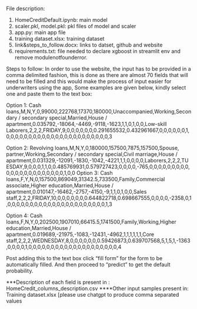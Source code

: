 File description:
1. HomeCreditDefault.ipynb: main model
2. scaler.pkl, model.pkl: pkl files of model and scaler
3. app.py: main app file
4. training dataset.xlsx: training dataset
5. link&steps_to_follow.docx: links to datset, github and website
6. requirements.txt: file needed to declare xgboost in streamlit env and remove modulenotfounderror.


Steps to follow:
In order to use the website, the input has to be provided in a comma delimited fashion, this is done as there are almost 70 fields that will need to be filled and this would make the process of input easier for underwriters using the app, Some examples are given below, kindly select one and paste them to the text box:

Option 1:
Cash loans,M,N,Y,0,99000,222768,17370,180000,Unaccompanied,Working,Secondary / secondary special,Married,House / apartment,0.035792,-18064,-4469,-9118,-1623,1,1,0,1,0,0,Low-skill Laborers,2,2,2,FRIDAY,9,0,0,0,0,0,0,0.291655532,0.432961667,0,0,0,0,0,0,1,0,0,0,0,0,0,0,0,0,0,0,0,0,0,0,0,0,0,0,0,0,0,0,3

Option 2:
Revolving loans,M,N,Y,0,180000,157500,7875,157500,Spouse, partner,Working,Secondary / secondary special,Civil marriage,House / apartment,0.031329,-12091,-1830,-1042,-4221,1,1,0,0,0,0,Laborers,2,2,2,TUESDAY,9,0,0,0,1,1,0,0.485769931,0.579727423,0,0,0,0,-765,0,0,0,0,0,0,0,0,0,0,0,0,0,0,0,0,0,0,0,0,0,0,1,0,0
Option 3:
Cash loans,F,Y,N,0,157500,869049,31342.5,733500,Family,Commercial associate,Higher education,Married,House / apartment,0.010147,-16462,-2757,-4150,-9,1,1,0,1,0,0,Sales staff,2,2,2,FRIDAY,10,0,0,0,0,0,0,0.644822718,0.698667555,0,0,0,0,-2358,0,1,0,0,0,0,0,0,0,0,0,0,0,0,0,0,0,0,0,0,0,0,0,0,1,3

Option 4:
Cash loans,F,N,Y,0,202500,1907010,66415.5,1741500,Family,Working,Higher education,Married,House / apartment,0.019689,-21975,-1083,-12431,-4962,1,1,1,1,1,1,Core staff,2,2,2,WEDNESDAY,8,0,0,0,0,0,0,0.59426873,0.639707568,5,1,5,1,-1363,0,0,0,0,1,0,0,0,0,0,0,0,0,0,0,0,0,0,0,0,0,0,0,0,0,4

Post adding this to the text box click “fill form” for the form to be automatically filled. And then proceed to “predict” to get the default probability.

***Description of each field is present in : HomeCredit_columns_description.csv
****Other input samples present in: Training dataset.xlsx [please use chatgpt to produce comma separated values

